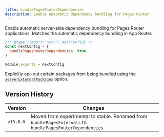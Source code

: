 ```yaml
---
title: bundlePagesRouterDependencies
description: Enable automatic dependency bundling for Pages Router
---
```


Enable automatic server-side dependency bundling for Pages Router applications. Matches the automatic dependency bundling in App Router.

```js
/** @type {import('next').NextConfig} */
const nextConfig = {
  bundlePagesRouterDependencies: true,
}

module.exports = nextConfig
```

Explicitly opt-out certain packages from being bundled using the [`serverExternalPackages`](/nextjs-cn/pages/api-reference/config/next-config-js/serverExternalPackages) option.

## Version History

| Version   | Changes                                                                                                   |
| --------- | --------------------------------------------------------------------------------------------------------- |
| `v15.0.0` | Moved from experimental to stable. Renamed from `bundlePagesExternals` to `bundlePagesRouterDependencies` |

